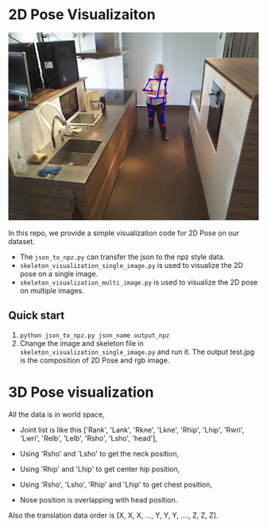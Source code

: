 # 2D Pose Visualizaiton

![](./test.jpg)


In this repo, we provide a simple visualization code for 2D Pose on our dataset. 
- The `json_to_npz.py` can transfer the json to the npz style data. 
- `skeleton_visualization_single_image.py` is used to visualize the 2D pose on a single image. 
- `skeleton_visualization_multi_image.py` is used to visualize the 2D pose on multiple images. 

## Quick start

1. `python json_to_npz.py json_name output_npz`
2. Change the image and skeleton file in `skeleton_visualization_single_image.py` and run it. The output test.jpg is the composition of 2D Pose and rgb image. 

# 3D Pose visualization

All the data is in world space,

- Joint list is like this ['Rank', 'Lank', 'Rkne', 'Lkne', 'Rhip', 'Lhip', 'Rwri', 'Lwri', 'Relb', 'Lelb', 'Rsho', 'Lsho', 'head'],

- Using 'Rsho' and 'Lsho' to get the neck position,

- Using 'Rhip' and 'Lhip' to get center hip position,

- Using 'Rsho', 'Lsho', 'Rhip' and 'Lhip' to get chest position,

- Nose position is overlapping with head position.

Also the translation data order is [X, X, X, …, Y, Y, Y, …., Z, Z, Z].

 


